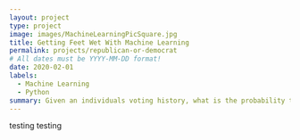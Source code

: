 ```yaml
---
layout: project
type: project
image: images/MachineLearningPicSquare.jpg
title: Getting Feet Wet With Machine Learning
permalink: projects/republican-or-democrat
# All dates must be YYYY-MM-DD format!
date: 2020-02-01
labels:
  - Machine Learning
  - Python
summary: Given an individuals voting history, what is the probability that he is a Republican?
---
```




testing testing

